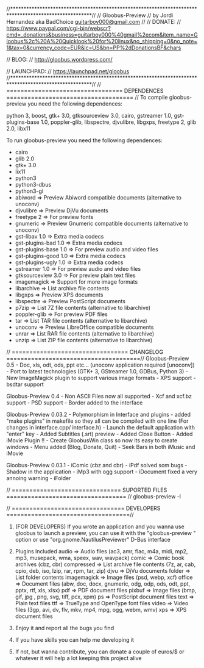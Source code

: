 //******************************************************************************************************//
// Gloobus-Preview
// by Jordi Hernandez aka BadChoice <guitarboy000@gmail.com>
//
// DONATE:
// https://www.paypal.com/cgi-bin/webscr?cmd=_donations&business=guitarboy000%40gmail%2ecom&item_name=Gloobus%2c%20A%20Quicklook%20for%20linux&no_shipping=0&no_note=1&tax=0&currency_code=EUR&lc=US&bn=PP%2dDonationsBF&chars

// BLOG:
// http://gloobus.wordpress.com/

// LAUNCHPAD:
// https://launchpad.net/gloobus
//******************************************************************************************************//
// ================================= DEPENDENCES ==================================== //
To compile gloobus-preview you need the following dependences:

python 3, boost, gtk+ 3.0, gtksourceview 3.0, cairo, gstreamer 1.0, gst-plugins-base 1.0, poppler-glib, libspectre, djvulibre, libgxps, freetype 2, glib 2.0, libx11

To run gloobus-preview you need the following dependences:

- cairo
- glib 2.0
- gtk+ 3.0
- lix11
- python3
- python3-dbus
- python3-gi
- abiword				=> Preview Abiword compatible documents (alternative to unoconv)
- djvulibre				=> Preview DjVu documents
- freetype 2				=> For preview fonts
- gnumeric				=> Preview Gnumeric compatible documents (alternative to unoconv)
- gst-libav 1.0				=> Extra media codecs
- gst-plugins-bad 1.0			=> Extra media codecs
- gst-plugins-base 1.0			=> For preview audio and video files
- gst-plugins-good 1.0			=> Extra media codecs
- gst-plugins-ugly 1.0			=> Extra media codecs
- gstreamer 1.0				=> For preview audio and video files
- gtksourceview 3.0			=> For preview plain text files
- imagemagick				=> Support for more image formats
- libarchive				=> List archive file contents
- libgxps				=> Preview XPS documents
- libspectre				=> Preview PostScript documents
- p7zip					=> List 7Z file contents (alternative to libarchive)
- poppler-glib				=> For preview PDF files
- tar					=> List TAR file contents (alternative to libarchive)
- unoconv				=> Preview LibreOffice compatible documents
- unrar					=> List RAR file contents (alternative to libarchive)
- unzip					=> List ZIP file contents (alternative to libarchive)

// ================================= CHANGELOG ======================================//
Gloobus-Preview 0.5
	- Doc, xls, odt, ods, ppt etc... (unoconv application required [unoconv])
	- Port to latest technologies (GTK+ 3, GStreamer 1.0, GDBus, Python 3)
	- New ImageMagick plugin to support various image formats
	- XPS support
	- bsdtar support
	
Gloobus-Preview 0.4
	- Non ASCII Files now all supported
	- Xcf and xcf.bz support
	- PSD support
	- Border added to the interface

Gloobus-Preview 0.03.2
	- Polymorphism in Interface and plugins
	- added "make plugins" in makefile so they all can be compiled with one line (For changes in interface.cpp/	interface.h)
	- Launch the default application with "enter" key 
	- Added Subtitles (.srt) preview
	- Added Close Button
	- Added iMovie Plugin !!
	- Create GloobusWin class so now its easy to create windows 
	- Menu added (Blog, Donate, Quit)
	- Seek Bars in both iMusic and iMovie
	
Gloobus-Preview 0.03.1
	- iComic (cbz and cbr)
	- iPdf solved som bugs
	- Shadow in the application
	- iMp3 with ogg support
	- iDocument fixed a very annoing warning
	- iFolder
	
// =============================== SUPORTED FILES ================================== //
gloobus-preview -l

// ================================ DEVELOPERS ===================================//

1. (FOR DEVELOPERS) 
If you wrote an application and you wanna use gloobus to launch a preview, you can use it with the "gloobus-preview <filename>" option 
or use "org.gnome.NautilusPreviewer" D-Bus interface

2. Plugins Included
   audio				=> Audio files (ac3, amr, flac, m4a, midi, mp2, mp3, musepack, wma, speex, wav, wavpack)
   comic				=> Comic book archives (cbz, cbr)
   compressed				=> List archive file contents (7z, ar, cab, cpio, deb, iso, lzip, rar, rpm, tar, zip)
   djvu					=> DjVu documents
   folder				=> List folder contents
   imagemagick				=> Image files (psd, webp, xcf)
   office				=> Document files (abw, doc, docx, gnumeric, odg, odp, ods, odt, ppt, pptx, rtf, xls, xlsx)
   pdf					=> PDF document files
   pixbuf				=> Image files (bmp, gif, jpg , png, svg, tiff, pcx, xpm)
   ps					=> PostScript document files
   text					=> Plain text files
   ttf					=> TrueType and OpenType font files
   video				=> Video files (3gp, avi, dv, flv, mkv, mp4, mpg, ogg, webm, wmv)
   xps					=> XPS document files


3. Enjoy it and report all the bugs you find
4. If you have skills you can help me developing it
5. If not, but wanna contribute, you can donate a couple of euros/$ or whatever it will help a lot keeping this project alive

